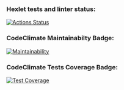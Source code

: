 ### Hexlet tests and linter status:
[![Actions Status](https://github.com/MaxGre99/frontend-bootcamp-project-46/workflows/hexlet-check/badge.svg)](https://github.com/MaxGre99/frontend-bootcamp-project-46/actions)

### CodeClimate Maintainabilty Badge:
[![Maintainability](https://api.codeclimate.com/v1/badges/64701de95d6d25cc9a55/maintainability)](https://codeclimate.com/github/MaxGre99/frontend-bootcamp-project-46/maintainability)

### CodeClimate Tests Coverage Badge:
[![Test Coverage](https://api.codeclimate.com/v1/badges/64701de95d6d25cc9a55/test_coverage)](https://codeclimate.com/github/MaxGre99/frontend-bootcamp-project-46/test_coverage)
